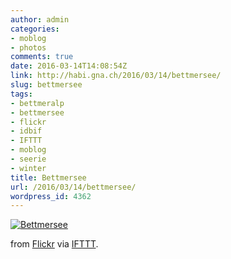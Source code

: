```yaml
---
author: admin
categories:
- moblog
- photos
comments: true
date: 2016-03-14T14:08:54Z
link: http://habi.gna.ch/2016/03/14/bettmersee/
slug: bettmersee
tags:
- bettmeralp
- bettmersee
- flickr
- idbif
- IFTTT
- moblog
- seerie
- winter
title: Bettmersee
url: /2016/03/14/bettmersee/
wordpress_id: 4362
---
```


[![Bettmersee](https://farm2.staticflickr.com/1578/25153450214_f37f3f4f5d_z.jpg)](https://www.flickr.com/photos/habi/25153450214/)  

  

from [Flickr](http://flic.kr/p/EjJ1q7) via [IFTTT](http://ift.tt/1c4nCfM).
